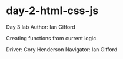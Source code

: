 # day-2-html-css-js
Day 3 lab
Author: Ian Gifford

Creating functions from current logic.

Driver: Cory Henderson
Navigator: Ian Gifford